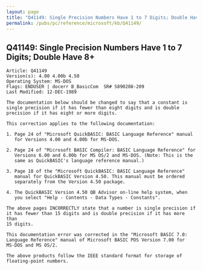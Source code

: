 ```yaml
---
layout: page
title: "Q41149: Single Precision Numbers Have 1 to 7 Digits; Double Have 8+"
permalink: /pubs/pc/reference/microsoft/kb/Q41149/
---
```


## Q41149: Single Precision Numbers Have 1 to 7 Digits; Double Have 8+

	Article: Q41149
	Version(s): 4.00 4.00b 4.50
	Operating System: MS-DOS
	Flags: ENDUSER | docerr B_BasicCom  SR# S890208-209
	Last Modified: 12-DEC-1989
	
	The documentation below should be changed to say that a constant is
	single precision if it has fewer than eight digits and is double
	precision if it has eight or more digits.
	
	This correction applies to the following documentation:
	
	1. Page 24 of "Microsoft QuickBASIC: BASIC Language Reference" manual
	   for Versions 4.00 and 4.00b for MS-DOS.
	
	2. Page 24 of "Microsoft BASIC Compiler: BASIC Language Reference" for
	   Versions 6.00 and 6.00b for MS OS/2 and MS-DOS. (Note: This is the
	   same as QuickBASIC's language reference manual.)
	
	3. Page 18 of the "Microsoft QuickBASIC: BASIC Language Reference"
	   manual for QuickBASIC Version 4.50. This manual must be ordered
	   separately from the Version 4.50 package.
	
	4. The QuickBASIC Version 4.50 QB Advisor on-line help system, when
	   you select "Help - Contents - Data Types - Constants".
	
	The above pages INCORRECTLY state that a number is single precision if
	it has fewer than 15 digits and is double precision if it has more than
	15 digits.
	
	This documentation error was corrected in the "Microsoft BASIC 7.0:
	Language Reference" manual of Microsoft BASIC PDS Version 7.00 for
	MS-DOS and MS OS/2.
	
	The above products follow the IEEE standard format for storage of
	floating-point numbers.
